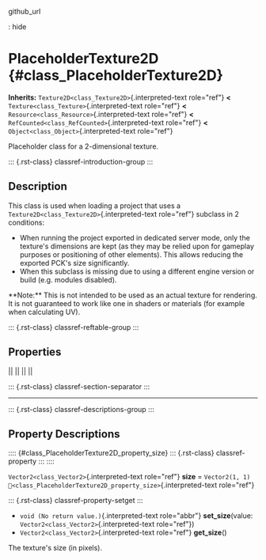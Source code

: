 github_url

:   hide

# PlaceholderTexture2D {#class_PlaceholderTexture2D}

**Inherits:** `Texture2D<class_Texture2D>`{.interpreted-text role="ref"}
**\<** `Texture<class_Texture>`{.interpreted-text role="ref"} **\<**
`Resource<class_Resource>`{.interpreted-text role="ref"} **\<**
`RefCounted<class_RefCounted>`{.interpreted-text role="ref"} **\<**
`Object<class_Object>`{.interpreted-text role="ref"}

Placeholder class for a 2-dimensional texture.

::: {.rst-class}
classref-introduction-group
:::

## Description

This class is used when loading a project that uses a
`Texture2D<class_Texture2D>`{.interpreted-text role="ref"} subclass in 2
conditions:

- When running the project exported in dedicated server mode, only the
  texture\'s dimensions are kept (as they may be relied upon for
  gameplay purposes or positioning of other elements). This allows
  reducing the exported PCK\'s size significantly.
- When this subclass is missing due to using a different engine version
  or build (e.g. modules disabled).

\*\*Note:\*\* This is not intended to be used as an actual texture for
rendering. It is not guaranteed to work like one in shaders or materials
(for example when calculating UV).

::: {.rst-class}
classref-reftable-group
:::

## Properties

||
||
||
||

::: {.rst-class}
classref-section-separator
:::

------------------------------------------------------------------------

::: {.rst-class}
classref-descriptions-group
:::

## Property Descriptions

:::: {#class_PlaceholderTexture2D_property_size}
::: {.rst-class}
classref-property
:::
::::

`Vector2<class_Vector2>`{.interpreted-text role="ref"} **size** =
`Vector2(1, 1)`
`🔗<class_PlaceholderTexture2D_property_size>`{.interpreted-text
role="ref"}

::: {.rst-class}
classref-property-setget
:::

- `void (No return value.)`{.interpreted-text role="abbr"}
  **set_size**(value: `Vector2<class_Vector2>`{.interpreted-text
  role="ref"})
- `Vector2<class_Vector2>`{.interpreted-text role="ref"} **get_size**()

The texture\'s size (in pixels).
